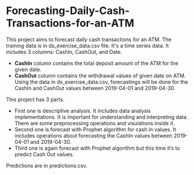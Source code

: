 # Forecasting-Daily-Cash-Transactions-for-an-ATM
This project aims to forecast daily cash transactions for an ATM. The training data is in ds_exercise_data.csv file. It's a time series data. It includes 3 columns: CashIn, CashOut, and Date. <br>
- **CashIn** column contains the total deposit amount of the ATM for the given date.
- **CashOut** column contains the withdrawal values of given date on ATM.<br>
Using the data in ds_exercise_data.csv, forecastings will be done for the CashIn and CashOut values between 2019-04-01 and 2019-04-30.<br>

This project has 3 parts. 
   - First one is descriptive analysis. It includes data analysis implementations. It is important for understanding and interpreting data. There are some preprocessing operations and visulations inside it. 
   - Second one is forecast with Prophet algorithm for cash in values. It includes operations about forecasting the CashIn values between 2019-04-01 and 2019-04-30. 
   - Third one is again forecast with Prophet algorithm but this time it’s to predict Cash Out values.<br>
<p>Predictions are in predictions.csv.</p>

 
